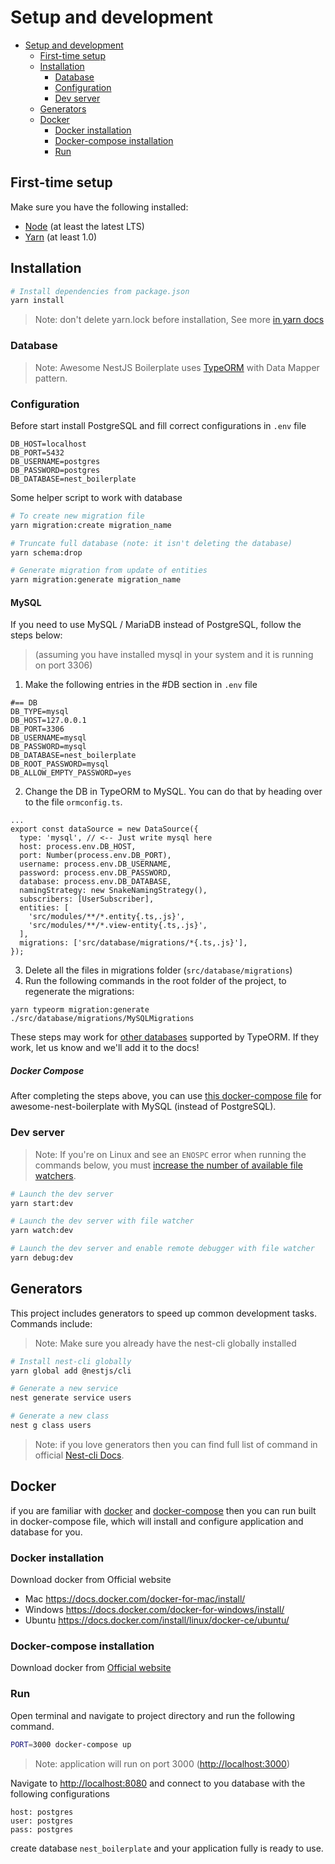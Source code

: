 # Setup and development

- [Setup and development](#setup-and-development)
  - [First-time setup](#first-time-setup)
  - [Installation](#installation)
    - [Database](#database)
    - [Configuration](#configuration)
    - [Dev server](#dev-server)
  - [Generators](#generators)
  - [Docker](#docker)
    - [Docker installation](#docker-installation)
    - [Docker-compose installation](#docker-compose-installation)
    - [Run](#run)

## First-time setup

Make sure you have the following installed:

- [Node](https://nodejs.org/en/) (at least the latest LTS)
- [Yarn](https://yarnpkg.com/lang/en/docs/install/) (at least 1.0)

## Installation

```bash
# Install dependencies from package.json
yarn install
```

> Note: don't delete yarn.lock before installation, See more [in yarn docs](https://classic.yarnpkg.com/en/docs/yarn-lock/)

### Database

> Note: Awesome NestJS Boilerplate uses [TypeORM](https://github.com/typeorm/typeorm) with Data Mapper pattern.

### Configuration

Before start install PostgreSQL and fill correct configurations in `.env` file

```env
DB_HOST=localhost
DB_PORT=5432
DB_USERNAME=postgres
DB_PASSWORD=postgres
DB_DATABASE=nest_boilerplate
```

Some helper script to work with database

```bash
# To create new migration file
yarn migration:create migration_name

# Truncate full database (note: it isn't deleting the database)
yarn schema:drop

# Generate migration from update of entities
yarn migration:generate migration_name
```

#### MySQL

If you need to use MySQL / MariaDB instead of PostgreSQL, follow the steps below:
> (assuming you have installed mysql in your system and it is running on port 3306)
1. Make the following entries in the #DB section in `.env` file

```env
#== DB
DB_TYPE=mysql
DB_HOST=127.0.0.1
DB_PORT=3306
DB_USERNAME=mysql
DB_PASSWORD=mysql
DB_DATABASE=nest_boilerplate
DB_ROOT_PASSWORD=mysql
DB_ALLOW_EMPTY_PASSWORD=yes
```
2. Change the DB in TypeORM to MySQL. You can do that by heading over to the file `ormconfig.ts`.
```
...
export const dataSource = new DataSource({
  type: 'mysql', // <-- Just write mysql here
  host: process.env.DB_HOST,
  port: Number(process.env.DB_PORT),
  username: process.env.DB_USERNAME,
  password: process.env.DB_PASSWORD,
  database: process.env.DB_DATABASE,
  namingStrategy: new SnakeNamingStrategy(),
  subscribers: [UserSubscriber],
  entities: [
    'src/modules/**/*.entity{.ts,.js}',
    'src/modules/**/*.view-entity{.ts,.js}',
  ],
  migrations: ['src/database/migrations/*{.ts,.js}'],
});
```
3. Delete all the files in migrations folder (`src/database/migrations`)
4. Run the following commands in the root folder of the project, to regenerate the migrations:
```
yarn typeorm migration:generate ./src/database/migrations/MySQLMigrations
```

These steps may work for [other databases](https://typeorm.io/#features) supported by TypeORM. If they work, let us know and we'll add it to the docs!

##### Docker Compose
After completing the steps above, you can use [this docker-compose file](../docker-compose_mysql.yml) for awesome-nest-boilerplate with MySQL (instead of PostgreSQL).

### Dev server

> Note: If you're on Linux and see an `ENOSPC` error when running the commands below, you must [increase the number of available file watchers](https://stackoverflow.com/questions/22475849/node-js-error-enospc#answer-32600959).

```bash
# Launch the dev server
yarn start:dev

# Launch the dev server with file watcher
yarn watch:dev

# Launch the dev server and enable remote debugger with file watcher
yarn debug:dev
```

## Generators

This project includes generators to speed up common development tasks. Commands include:

> Note: Make sure you already have the nest-cli globally installed

```bash
# Install nest-cli globally
yarn global add @nestjs/cli

# Generate a new service
nest generate service users

# Generate a new class
nest g class users

```
> Note: if you love generators then you can find full list of command in official [Nest-cli Docs](https://docs.nestjs.com/cli/usages#generate-alias-g).

## Docker

if you are familiar with [docker](https://www.docker.com/) and [docker-compose](https://docs.docker.com/compose) then you can run built in docker-compose file, which will install and configure application and database for you.

### Docker installation

Download docker from Official website

- Mac <https://docs.docker.com/docker-for-mac/install/>
- Windows <https://docs.docker.com/docker-for-windows/install/>
- Ubuntu <https://docs.docker.com/install/linux/docker-ce/ubuntu/>

### Docker-compose installation

Download docker from [Official website](https://docs.docker.com/compose/install)

### Run

Open terminal and navigate to project directory and run the following command.

```bash
PORT=3000 docker-compose up
```

> Note: application will run on port 3000 (<http://localhost:3000>)

Navigate to <http://localhost:8080> and connect to you database with the following configurations

```text
host: postgres
user: postgres
pass: postgres
```

create database `nest_boilerplate` and your application fully is ready to use.
